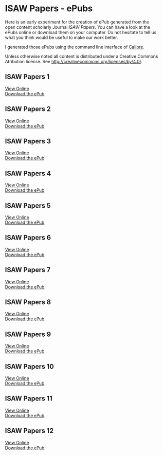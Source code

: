 # ISAW Papers - ePubs

Here is an early experiment for the creation of ePub generated from the open content scholarly Journal *ISAW Papers*. You can have a look at the ePubs online or download them on your computer. Do not hesitate to tell us what you think would be useful to make our work better.

I generated those ePubs using the command line interface of <a href="https://calibre-ebook.com/">Calibre</a>.

Unless otherwise noted all content is distributed under a Creative Commons Atribution license. See <a href="http://creativecommons.org/licenses/by/4.0/">http://creativecommons.org/licenses/by/4.0/</a>.

## ISAW Papers 1
<a href="https://isawnyu.github.io/isaw-papers-ereaders/1/browser-epub-1.html">View Online</a>  
<a href="https://isawnyu.github.io/isaw-papers-ereaders/1/isaw-papers-1.epub">Download the ePub</a>


## ISAW Papers 2
<a href="https://isawnyu.github.io/isaw-papers-ereaders/2/browser-epub-2.html">View Online</a>  
<a href="https://isawnyu.github.io/isaw-papers-ereaders/2/isaw-papers-2.epub">Download the ePub</a>

## ISAW Papers 3
<a href="https://isawnyu.github.io/isaw-papers-ereaders/3/browser-epub-3.html">View Online</a>  
<a href="https://isawnyu.github.io/isaw-papers-ereaders/3/isaw-papers-3.epub">Download the ePub</a>

## ISAW Papers 4
<a href="https://isawnyu.github.io/isaw-papers-ereaders/4/browser-epub-4.html">View Online</a>  
<a href="https://isawnyu.github.io/isaw-papers-ereaders/4/isaw-papers-4.epub">Download the ePub</a>

## ISAW Papers 5
<a href="https://isawnyu.github.io/isaw-papers-ereaders/5/browser-epub-5.html">View Online</a>  
<a href="https://isawnyu.github.io/isaw-papers-ereaders/5/isaw-papers-5.epub">Download the ePub</a>

## ISAW Papers 6
<a href="https://isawnyu.github.io/isaw-papers-ereaders/6/browser-epub-6.html">View Online</a>  
<a href="https://isawnyu.github.io/isaw-papers-ereaders/6/isaw-papers-6.epub">Download the ePub</a>

## ISAW Papers 7
<a href="https://isawnyu.github.io/isaw-papers-ereaders/7/browser-epub-7.html">View Online</a>  
<a href="https://isawnyu.github.io/isaw-papers-ereaders/7/isaw-papers-7.epub">Download the ePub</a>

## ISAW Papers 8
<a href="https://isawnyu.github.io/isaw-papers-ereaders/8/browser-epub-8.html">View Online</a>  
<a href="https://isawnyu.github.io/isaw-papers-ereaders/8/isaw-papers-8.epub">Download the ePub</a>

## ISAW Papers 9
<a href="https://isawnyu.github.io/isaw-papers-ereaders/9/browser-epub-9.html">View Online</a>  
<a href="https://isawnyu.github.io/isaw-papers-ereaders/9/isaw-papers-9.epub">Download the ePub</a>

## ISAW Papers 10
<a href="https://isawnyu.github.io/isaw-papers-ereaders/10/browser-epub-10.html">View Online</a>  
<a href="https://isawnyu.github.io/isaw-papers-ereaders/10/isaw-papers-10.epub">Download the ePub</a>

## ISAW Papers 11
<a href="https://isawnyu.github.io/isaw-papers-ereaders/11/browser-epub-11.html">View Online</a>  
<a href="https://isawnyu.github.io/isaw-papers-ereaders/11/isaw-papers-11.epub">Download the ePub</a>

## ISAW Papers 12
<a href="https://isawnyu.github.io/isaw-papers-ereaders/12/browser-epub-12.html">View Online</a>  
<a href="https://isawnyu.github.io/isaw-papers-ereaders/12/isaw-papers-12.epub">Download the ePub</a>

